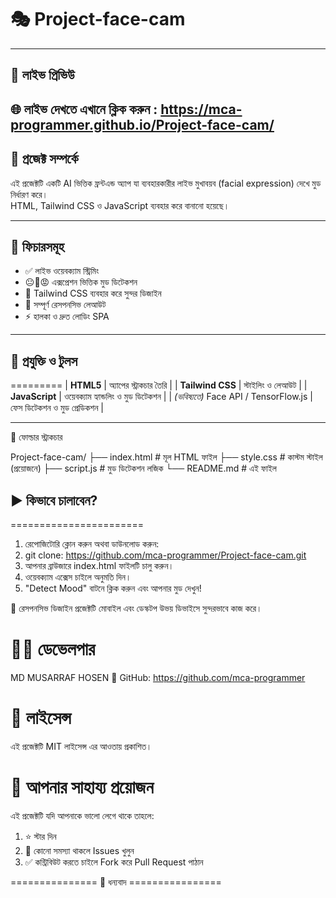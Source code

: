 # 🎭 Project-face-cam

---

## 🔗 লাইভ প্রিভিউ

🌐 লাইভ দেখতে এখানে ক্লিক করুন : https://mca-programmer.github.io/Project-face-cam/
---

## 🧠 প্রজেক্ট সম্পর্কে

এই প্রজেক্টটি একটি AI ভিত্তিক ফ্রন্টএন্ড অ্যাপ যা ব্যবহারকারীর লাইভ মুখাবয়ব (facial expression) দেখে মুড নির্ধারণ করে।  
HTML, Tailwind CSS ও JavaScript ব্যবহার করে বানানো হয়েছে।  

---

## 🚀 ফিচারসমূহ

- ✅ লাইভ ওয়েবক্যাম স্ট্রিমিং
- 😐🙂😡 এক্সপ্রেশন ভিত্তিক মুড ডিটেকশন
- 🎨 Tailwind CSS ব্যবহার করে সুন্দর ডিজাইন
- 📱 সম্পূর্ণ রেসপনসিভ লেআউট
- ⚡ হালকা ও দ্রুত লোডিং SPA

---

## 🧰 প্রযুক্তি ও টুলস
=========
| **HTML5** | অ্যাপের স্ট্রাকচার তৈরি |
| **Tailwind CSS** | স্টাইলিং ও লেআউট |
| **JavaScript** | ওয়েবক্যাম হ্যান্ডলিং ও মুড ডিটেকশন |
| *(ভবিষ্যতে)* Face API / TensorFlow.js | ফেস ডিটেকশন ও মুড প্রেডিকশন |

---

📁 ফোল্ডার স্ট্রাকচার

Project-face-cam/
├── index.html # মূল HTML ফাইল
├── style.css # কাস্টম স্টাইল (প্রয়োজনে)
├── script.js # মুড ডিটেকশন লজিক
└── README.md # এই ফাইল



## ▶️ কিভাবে চালাবেন?
=======================

1. রেপোজিটোরি ক্লোন করুন অথবা ডাউনলোড করুন:
2. git clone: https://github.com/mca-programmer/Project-face-cam.git
3. আপনার ব্রাউজারে index.html ফাইলটি চালু করুন।
4. ওয়েবক্যাম এক্সেস চাইলে অনুমতি দিন।
5. "Detect Mood" বাটনে ক্লিক করুন এবং আপনার মুড দেখুন!

📱 রেসপনসিভ ডিজাইন
প্রজেক্টটি মোবাইল এবং ডেস্কটপ উভয় ডিভাইসে সুন্দরভাবে কাজ করে।

👨‍💻 ডেভেলপার
==============
MD MUSARRAF HOSEN
🔗 GitHub: https://github.com/mca-programmer

📜 লাইসেন্স
============
এই প্রজেক্টটি MIT লাইসেন্স এর আওতায় প্রকাশিত।


🌟 আপনার সাহায্য প্রয়োজন
==========================
এই প্রজেক্টটি যদি আপনাকে ভালো লেগে থাকে তাহলে:

1. ⭐ স্টার দিন
2. 🐛 কোনো সমস্যা থাকলে Issues খুলুন
3. ✅ কন্ট্রিবিউট করতে চাইলে Fork করে Pull Request পাঠান

=============== 🙏 ধন্যবাদ ================



